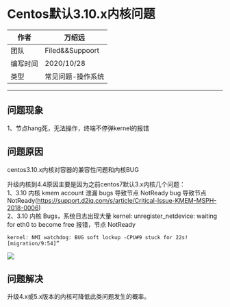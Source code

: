 # Centos默认3.10.x内核问题

|作者|万绍远|
|---|---
|团队|Filed&&Suppoort
|编写时间|2020/10/28
|类型|常见问题-操作系统

---

## 问题现象
1、节点hang死，无法操作，终端不停弹kernel的报错

## 问题原因
centos3.10.x内核对容器的兼容性问题和内核BUG

升级内核到4.4原因主要是因为之前centos7默认3.x内核几个问题：  
1、3.10 内核 kmem account 泄漏 bugs 导致节点 NotReady bug 导致节点 NotReady(https://support.d2iq.com/s/article/Critical-Issue-KMEM-MSPH-2018-0006)  
2、3.10 内核 Bugs，系统日志出现大量 kernel: unregister_netdevice: waiting for eth0 to become free 报错，节点 NotReady  

`
kernel: NMI watchdog: BUG soft lockup -CPU#9 stuck for 22s! [migration/9:54]”
`

![](https://rancher-support-1256858200.cos.ap-shenzhen-fsi.myqcloud.com/Rancher%E5%B8%B8%E8%A7%81%E9%97%AE%E9%A2%98/%E6%93%8D%E4%BD%9C%E7%B3%BB%E7%BB%9F/Centos%E9%BB%98%E8%AE%A43.10.x%E5%86%85%E6%A0%B8%E9%97%AE%E9%A2%98/problem_15.jpeg)

## 问题解决

升级4.x或5.x版本的内核可降低此类问题发生的概率。


